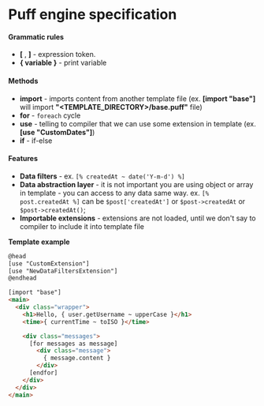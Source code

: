 # Puff engine specification

#### Grammatic rules
- **[** , **]**  - expression token.
- **{ variable }** - print variable

#### Methods

- **import** - imports content from another template file (ex. **[import "base"]** will import **"\<TEMPLATE_DIRECTORY>/base.puff"** file)
- **for** - `foreach` cycle
- **use** - telling to compiler that we can use some extension in template (ex. **[use "CustomDates"]**)
- **if** - if-else

#### Features

- **Data filters** - ex. `[% createdAt ~ date('Y-m-d') %]`
- **Data abstraction layer** - it is not important you are using object or array in template - you can access to any data same way. ex. `[% post.createdAt %]` can be `$post['createdAt']` or `$post->createdAt` or `$post->createdAt()`;
- **Importable extensions** - extensions are not loaded, until we don't say to compiler to include it into template file

**Template example**

````html
@head
[use "CustomExtension"]  
[use "NewDataFiltersExtension"]  
@endhead

[import "base"]
<main>
  <div class="wrapper">
    <h1>Hello, { user.getUsername ~ upperCase }</h1>
    <time>{ currentTime ~ toISO }</time>

    <div class="messages">
      [for messages as message]
        <div class="message">
          { message.content }
        </div>
      [endfor]
    </div>
  </div>
</main>
````
